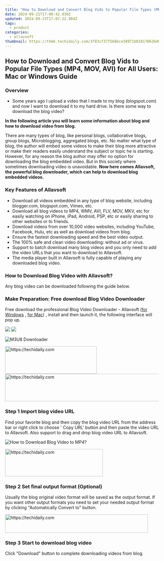 ```yaml
---
title: "How to Download and Convert Blog Vids to Popular File Types (MP4, MOV, AVI) for All Users: Mac or Windows Guide"
date: 2024-09-21T17:06:42.030Z
updated: 2024-09-23T17:07:22.984Z
tags:
  - product
categories:
  - allavsoft
thumbnail: https://thmb.techidaily.com/3f83cf37f566bce38971b018170626d6e67c9f875eec12a8f86b696a3d6ea101.jpg
---
```


## How to Download and Convert Blog Vids to Popular File Types (MP4, MOV, AVI) for All Users: Mac or Windows Guide

### Overview

* Some years ago I upload a video that I made to my blog (blogspot.com) and now I want to download it to my hard drive. Is there some way to download the blog video?

**In the following article you will learn some information about blog and how to download video from blog.**

There are many types of blog, like personal blogs, collaborative blogs, group blogs, Microblogging, aggregated blogs, etc. No matter what type of blog, the author will embed some videos to make their blog more attractive or make their readers easily understand the subject or topic he is starting. However, for any reason the blog author may offer no option for downloading the blog embedded video. But in this society where sometimes downloading video is unavoidable. **Now here comes Allavsoft, the powerful blog downloader, which can help to download blog embedded videos.**

### Key Features of Allavsoft

* Download all videos embedded in any type of blog website, including blogger.com, blogspot.com, Vimeo, etc.
* Download all blog videos to MP4, WMV, AVI, FLV, MOV, MKV, etc for easily watching on iPhone, iPad, Android, PSP, etc or easily sharing to other websites or to friends.
* Download videos from over 10,000 video websites, including YouTube, Facebook, Hulu, etc as well as download videos from blog.
* Ensure the fastest downloading speed and the best video output.
* The 100% safe and clean video downloading: without ad or virus.
* Support to batch download many blog videos and you only need to add the video URLs that you want to download to Allavsoft.
* The media player built in Allavsoft is fully capable of playing any downloaded blog video.

### How to Download Blog Video with Allavsoft?

Any blog video can be downloaded following the guide below.

### Make Preparation: Free download Blog Video Downloader

Free download the professional Blog Video Downloader - Allavsoft ([for Windows](https://tools.techidaily.com/allavsoft/products/) , [for Mac](https://tools.techidaily.com/allavsoft/products/)) , install and then launch it, the following interface will pop up.

[![](https://www.allavsoft.com/how-to/../images/how-to/free-download-win.jpg)](https://tools.techidaily.com/allavsoft/products/) [![](https://www.allavsoft.com/how-to/../images/how-to/free-download-mac.jpg)](https://tools.techidaily.com/allavsoft/products/)

![M3U8 Downloader](https://www.allavsoft.com/how-to/../images/allavsoft/screen-shot-600.jpg)

<!-- affiliate ads begin -->
<a href="https://aidotcom.pxf.io/c/5597632/2129042/19576" target="_top" id="2129042">
  <img src="//a.impactradius-go.com/display-ad/19576-2129042" border="0" alt="https://techidaily.com" width="300" height="90"/>
</a>
<img height="0" width="0" src="https://aidotcom.pxf.io/i/5597632/2129042/19576" style="position:absolute;visibility:hidden;" border="0" />
<!-- affiliate ads end -->

<!-- affiliate ads begin -->
<a href="https://ephamedtechinc.pxf.io/c/5597632/2137228/26400" target="_top" id="2137228">
  <img src="//a.impactradius-go.com/display-ad/26400-2137228" border="0" alt="https://techidaily.com" width="728" height="90"/>
</a>
<img height="0" width="0" src="https://ephamedtechinc.pxf.io/i/5597632/2137228/26400" style="position:absolute;visibility:hidden;" border="0" />
<!-- affiliate ads end -->

### Step 1 Import blog video URL

Find your favorite blog and then copy the blog video URL from the address bar or right click to choose ' Copy URL' button and then paste the video URL to Allavsoft. Also support to drag and drop blog video URL to Allavsoft.

![How to Download Blog Video to MP4?](https://www.allavsoft.com/how-to/../images/how-to/download-rtmp-video/download-rtmp-video.jpg)

<!-- affiliate ads begin -->
<a href="https://bluettius.sjv.io/c/5597632/2139117/17108" target="_top" id="2139117">
  <img src="//a.impactradius-go.com/display-ad/17108-2139117" border="0" alt="https://techidaily.com" width="320" height="90"/>
</a>
<img height="0" width="0" src="https://bluettius.sjv.io/i/5597632/2139117/17108" style="position:absolute;visibility:hidden;" border="0" />
<!-- affiliate ads end -->

### Step 2 Set final output format (Optional)

Usually the blog original video format will be saved as the output format. If you want other output formats you need to set your needed output format by clicking "Automatically Convert to" button.

<!-- affiliate ads begin -->
<a href="https://bluettius.sjv.io/c/5597632/2139118/17108" target="_top" id="2139118">
  <img src="//a.impactradius-go.com/display-ad/17108-2139118" border="0" alt="https://techidaily.com" width="468" height="60"/>
</a>
<img height="0" width="0" src="https://bluettius.sjv.io/i/5597632/2139118/17108" style="position:absolute;visibility:hidden;" border="0" />
<!-- affiliate ads end -->

### Step 3 Start to download blog video

Click "Download" button to complete downloading videos from blog.

<ins class="adsbygoogle"
     style="display:block"
     data-ad-format="autorelaxed"
     data-ad-client="ca-pub-7571918770474297"
     data-ad-slot="1223367746"></ins>

<ins class="adsbygoogle"
     style="display:block"
     data-ad-client="ca-pub-7571918770474297"
     data-ad-slot="8358498916"
     data-ad-format="auto"
     data-full-width-responsive="true"></ins>



